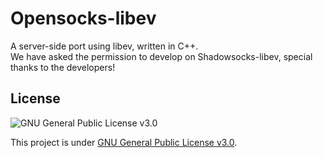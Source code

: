 # Opensocks-libev
A server-side port using libev, written in C++.  
We have asked the permission to develop on Shadowsocks-libev, special thanks to the developers!

## License
![GNU General Public License v3.0](http://www.gnu.org/graphics/gplv3-127x51.png)

This project is under [GNU General Public License v3.0](https://www.gnu.org/licenses/gpl.html).
